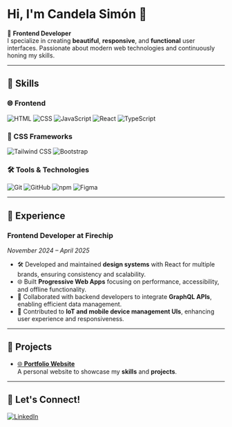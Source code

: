# Hi, I'm Candela Simón 👋

🌟 **Frontend Developer**  
I specialize in creating **beautiful**, **responsive**, and **functional** user interfaces. Passionate about modern web technologies and continuously honing my skills.  

---

## 🚀 **Skills**

### 🌐 Frontend
![HTML](https://img.shields.io/badge/-HTML-black?style=flat-square&logo=html5&logoColor=white)
![CSS](https://img.shields.io/badge/-CSS-black?style=flat-square&logo=css3&logoColor=white)
![JavaScript](https://img.shields.io/badge/-JavaScript-black?style=flat-square&logo=javascript&logoColor=white)
![React](https://img.shields.io/badge/-React-black?style=flat-square&logo=react&logoColor=white)
![TypeScript](https://img.shields.io/badge/-TypeScript-black?style=flat-square&logo=typescript&logoColor=white)

### 🎨 CSS Frameworks
![Tailwind CSS](https://img.shields.io/badge/-Tailwind%20CSS-black?style=flat-square&logo=tailwindcss&logoColor=white)
![Bootstrap](https://img.shields.io/badge/-Bootstrap-black?style=flat-square&logo=bootstrap&logoColor=white)

### 🛠️ Tools & Technologies
![Git](https://img.shields.io/badge/-Git-black?style=flat-square&logo=git&logoColor=white)
![GitHub](https://img.shields.io/badge/-GitHub-black?style=flat-square&logo=github&logoColor=white)
![npm](https://img.shields.io/badge/-npm-black?style=flat-square&logo=npm&logoColor=white)
![Figma](https://img.shields.io/badge/-Figma-black?style=flat-square&logo=figma&logoColor=white)

---

## 💼 **Experience**

### **Frontend Developer** at **Firechip**  
*November 2024 – April 2025*  

- 🛠️ Developed and maintained **design systems** with React for multiple brands, ensuring consistency and scalability.  
- 🌐 Built **Progressive Web Apps** focusing on performance, accessibility, and offline functionality.  
- 🔗 Collaborated with backend developers to integrate **GraphQL APIs**, enabling efficient data management.  
- 📱 Contributed to **IoT and mobile device management UIs**, enhancing user experience and responsiveness.  

---

## 🌟 **Projects**

- [🌐 **Portfolio Website**](https://candela-sv.github.io)  
  A personal website to showcase my **skills** and **projects**.  

---

## 🤝 **Let's Connect!**

[![LinkedIn](https://img.shields.io/badge/-LinkedIn-black?style=flat-square&logo=linkedin&logoColor=white)](https://www.linkedin.com/in/candela-simón-verdaguer/)  
